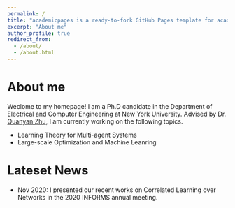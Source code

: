 ```yaml
---
permalink: /
title: "academicpages is a ready-to-fork GitHub Pages template for academic personal websites"
excerpt: "About me"
author_profile: true
redirect_from: 
  - /about/
  - /about.html
---
```

# About me
Weclome to my homepage! I am a Ph.D candidate in the Department of Electrical and Computer Engineering at New York University. Advised by Dr. [Quanyan Zhu](https://engineering.nyu.edu/faculty/quanyan-zhu), I am currently working on the following topics.

* Learning Theory for Multi-agent Systems
* Large-scale Optimization and Machine Leanring

# Lateset News

* Nov 2020: I presented our recent works on Correlated Learning over Networks in the 2020 INFORMS annual meeting. 

